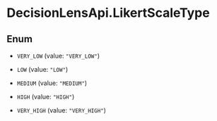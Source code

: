 # DecisionLensApi.LikertScaleType

## Enum


* `VERY_LOW` (value: `"VERY_LOW"`)

* `LOW` (value: `"LOW"`)

* `MEDIUM` (value: `"MEDIUM"`)

* `HIGH` (value: `"HIGH"`)

* `VERY_HIGH` (value: `"VERY_HIGH"`)


